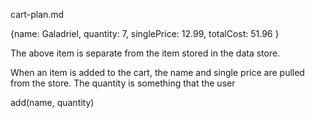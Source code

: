 cart-plan.md

{name: Galadriel,
quantity: 7,
singlePrice: 12.99,
totalCost: 51.96 }

The above item is separate from the item stored in the data store.

When an item is added to the cart, the name and single price are pulled from the store. The quantity is something that the user

add(name, quantity)
